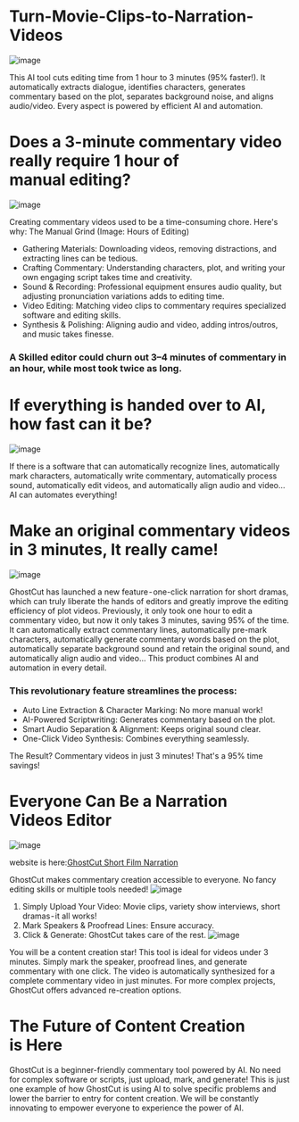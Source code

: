 # Turn-Movie-Clips-to-Narration-Videos
![image](https://github.com/JollyToday/Turn-Movie-Clips-to-Narration-Videos/assets/128401459/6e387030-c28c-45f5-a77d-7a7405a0e000)

This AI tool cuts editing time from 1 hour to 3 minutes (95% faster!). It automatically extracts dialogue, identifies characters, generates commentary based on the plot, separates background noise, and aligns audio/video. Every aspect is powered by efficient AI and automation.


# Does a 3-minute commentary video really require 1 hour of manual editing?
![image](https://github.com/JollyToday/Turn-Movie-Clips-to-Narration-Videos/assets/128401459/e70d50c3-b147-45b0-8c03-9d92edb26173)

Creating commentary videos used to be a time-consuming chore. Here's why:
The Manual Grind (Image: Hours of Editing)
- Gathering Materials: Downloading videos, removing distractions, and extracting lines can be tedious.
- Crafting Commentary: Understanding characters, plot, and writing your own engaging script takes time and creativity.
- Sound & Recording: Professional equipment ensures audio quality, but adjusting pronunciation variations adds to editing time.
- Video Editing: Matching video clips to commentary requires specialized software and editing skills.
- Synthesis & Polishing: Aligning audio and video, adding intros/outros, and music takes finesse.

### A Skilled editor could churn out 3–4 minutes of commentary in an hour, while most took twice as long.

# If everything is handed over to AI, how fast can it be?
![image](https://github.com/JollyToday/Turn-Movie-Clips-to-Narration-Videos/assets/128401459/6abdf469-cae0-49f3-b192-85c9883577a5)

If there is a software that can automatically recognize lines, automatically mark characters, automatically write commentary, automatically process sound, automatically edit videos, and automatically align audio and video…
AI can automates everything!

# Make an original commentary videos in 3 minutes, It really came!
![image](https://github.com/JollyToday/Turn-Movie-Clips-to-Narration-Videos/assets/128401459/1e10a67b-d9c5-4cbd-a609-79500d21fcc7)


GhostCut has launched a new feature - one-click narration for short dramas, which can truly liberate the hands of editors and greatly improve the editing efficiency of plot videos. Previously, it only took one hour to edit a commentary video, but now it only takes 3 minutes, saving 95% of the time. It can automatically extract commentary lines, automatically pre-mark characters, automatically generate commentary words based on the plot, automatically separate background sound and retain the original sound, and automatically align audio and video… This product combines AI and automation in every detail.
### This revolutionary feature streamlines the process:
- Auto Line Extraction & Character Marking: No more manual work!
- AI-Powered Scriptwriting: Generates commentary based on the plot.
- Smart Audio Separation & Alignment: Keeps original sound clear.
- One-Click Video Synthesis: Combines everything seamlessly.

The Result? Commentary videos in just 3 minutes! That's a 95% time savings!

# Everyone Can Be a Narration Videos Editor
![image](https://github.com/JollyToday/Turn-Movie-Clips-to-Narration-Videos/assets/128401459/f7a94cae-a05b-497e-bf73-8c7530e83e98)

website is here:[GhostCut Short Film Narration](https://jollytoday.com/Short_Film_Narration?redirect=%2Fhome&code=uh552 "GhostCut Short Film Narration")

GhostCut makes commentary creation accessible to everyone. No fancy editing skills or multiple tools needed!
![image](https://github.com/JollyToday/Turn-Movie-Clips-to-Narration-Videos/assets/128401459/5edb59ed-8c49-4f03-a827-f48fbd22c66a)

1. Simply Upload Your Video: Movie clips, variety show interviews, short dramas - it all works!
2. Mark Speakers & Proofread Lines: Ensure accuracy.
3. Click & Generate: GhostCut takes care of the rest.
![image](https://github.com/JollyToday/Turn-Movie-Clips-to-Narration-Videos/assets/128401459/b5781866-1295-4259-a766-01f116b7c7af)

You will be a content creation star!
This tool is ideal for videos under 3 minutes. Simply mark the speaker, proofread lines, and generate commentary with one click. The video is automatically synthesized for a complete commentary video in just minutes.
For more complex projects, GhostCut offers advanced re-creation options.

# The Future of Content Creation is Here
GhostCut is a beginner-friendly commentary tool powered by AI. No need for complex software or scripts, just upload, mark, and generate!
This is just one example of how GhostCut is using AI to solve specific problems and lower the barrier to entry for content creation. We will be constantly innovating to empower everyone to experience the power of AI.

